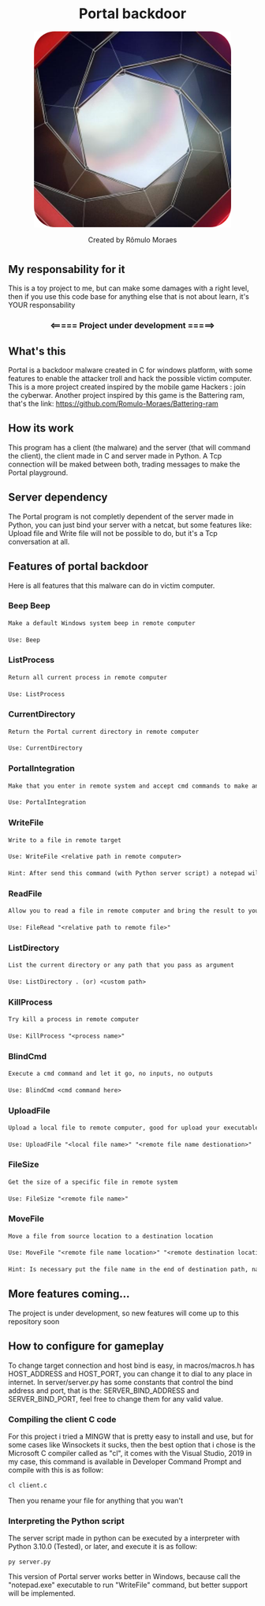 <div align="center">
    <h1>Portal backdoor</h1>
    <img width="400px" src="./images/image.png">
    <p>Created by Rômulo Moraes</p>    
</div>

#

## My responsability for it
This is a toy project to me, but can make some damages with a right level, then if you use this code base for anything else that is not about learn, it's YOUR responsability


<div align="center">
    <h3><===== Project under development =====></h3>
</div>



## What's this
Portal is a backdoor malware created in C for windows platform, with some features to enable the attacker troll and hack the possible victim computer. This is a more project created inspired by the mobile game Hackers : join the cyberwar. Another project inspired by this game is the Battering ram, that's the link: https://github.com/Romulo-Moraes/Battering-ram

## How its work
This program has a client (the malware) and the server (that will command the client), the client made in C and server made in Python. A Tcp connection will be maked between both, trading messages to make the Portal playground.

## Server dependency
The Portal program is not completly dependent of the server made in Python, you can just bind your server with a netcat, but some features like: Upload file and Write file will not be possible to do, but it's a Tcp conversation at all.

## Features of portal backdoor
Here is all features that this malware can do in victim computer.



### Beep Beep
```txt
Make a default Windows system beep in remote computer

Use: Beep
```


### ListProcess
```txt
Return all current process in remote computer

Use: ListProcess
```


### CurrentDirectory
```txt
Return the Portal current directory in remote computer

Use: CurrentDirectory
```


### PortalIntegration
```txt
Make that you enter in remote system and accept cmd commands to make anything

Use: PortalIntegration
```

### WriteFile
```txt
Write to a file in remote target

Use: WriteFile <relative path in remote computer>

Hint: After send this command (with Python server script) a notepad will pop-up for you write the file text, then you save and press enter in server terminal to send the file content
```


### ReadFile
```txt
Allow you to read a file in remote computer and bring the result to your terminal

Use: FileRead "<relative path to remote file>"
```


### ListDirectory
```txt
List the current directory or any path that you pass as argument

Use: ListDirectory . (or) <custom path>
```


### KillProcess
```txt
Try kill a process in remote computer

Use: KillProcess "<process name>"
```


### BlindCmd
```txt
Execute a cmd command and let it go, no inputs, no outputs

Use: BlindCmd <cmd command here>
```


### UploadFile
```txt
Upload a local file to remote computer, good for upload your executables and shell scripts

Use: UploadFile "<local file name>" "<remote file name destionation>"
```


### FileSize 
```txt
Get the size of a specific file in remote system

Use: FileSize "<remote file name>"
```


### MoveFile
```txt
Move a file from source location to a destination location

Use: MoveFile "<remote file name location>" "<remote destination location/<nome do arquivo>>"

Hint: Is necessary put the file name in the end of destination path, native winapi functions only work in this way
```

## More features coming...
The project is under development, so new features will come up to this repository soon

## How to configure for gameplay
To change target connection and host bind is easy, in macros/macros.h has HOST_ADDRESS and HOST_PORT, you can change it to dial to any place in internet. In server/server.py has some constants that control the bind address and port, that is the: SERVER_BIND_ADDRESS and SERVER_BIND_PORT, feel free to change them for any valid value.

### Compiling the client C code
For this project i tried a MINGW that is pretty easy to install and use, but for some cases like Winsockets it sucks, then the best option that i chose is the Microsoft C compiler called as "cl", it comes with the Visual Studio, 2019 in my case, this command is available in Developer Command Prompt and compile with this is as follow:
```txt
cl client.c
```
Then you rename your file for anything that you wan't

### Interpreting the Python script
The server script made in python can be executed by a interpreter with Python 3.10.0 (Tested), or later, and execute it is as follow:
```
py server.py
```
This version of Portal server works better in Windows, because call the "notepad.exe" executable to run "WriteFile" command, but better support will be implemented.







